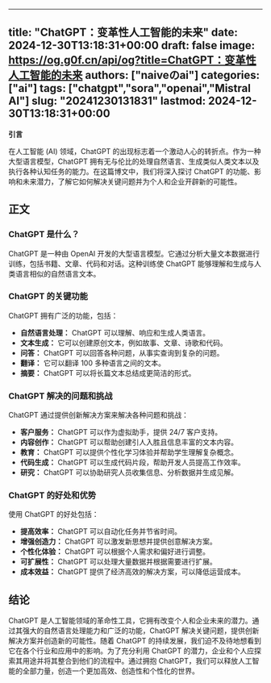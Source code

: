 
---
title: "ChatGPT：变革性人工智能的未来"
date: 2024-12-30T13:18:31+00:00
draft: false
image: https://og.g0f.cn/api/og?title=ChatGPT：变革性人工智能的未来
authors: ["naiveのai"]
categories: ["ai"]
tags: ["chatgpt","sora","openai","Mistral AI"]
slug: "20241230131831"
lastmod: 2024-12-30T13:18:31+00:00
---
**引言**

在人工智能 (AI) 领域，ChatGPT 的出现标志着一个激动人心的转折点。作为一种大型语言模型，ChatGPT 拥有无与伦比的处理自然语言、生成类似人类文本以及执行各种认知任务的能力。在这篇博文中，我们将深入探讨 ChatGPT 的功能、影响和未来潜力，了解它如何解决关键问题并为个人和企业开辟新的可能性。

## 正文

### ChatGPT 是什么？

ChatGPT 是一种由 OpenAI 开发的大型语言模型。它通过分析大量文本数据进行训练，包括书籍、文章、代码和对话。这种训练使 ChatGPT 能够理解和生成与人类语言相似的自然语言文本。

### ChatGPT 的关键功能

ChatGPT 拥有广泛的功能，包括：

- **自然语言处理：** ChatGPT 可以理解、响应和生成人类语言。
- **文本生成：** 它可以创建原创文本，例如故事、文章、诗歌和代码。
- **问答：** ChatGPT 可以回答各种问题，从事实查询到复杂的问题。
- **翻译：** 它可以翻译 100 多种语言之间的文本。
- **摘要：** ChatGPT 可以将长篇文本总结成更简洁的形式。

### ChatGPT 解决的问题和挑战

ChatGPT 通过提供创新解决方案来解决各种问题和挑战：

- **客户服务：** ChatGPT 可以作为虚拟助手，提供 24/7 客户支持。
- **内容创作：** ChatGPT 可以帮助创建引人入胜且信息丰富的文本内容。
- **教育：** ChatGPT 可以提供个性化学习体验并帮助学生理解复杂概念。
- **代码生成：** ChatGPT 可以生成代码片段，帮助开发人员提高工作效率。
- **研究：** ChatGPT 可以协助研究人员收集信息、分析数据并生成见解。

### ChatGPT 的好处和优势

使用 ChatGPT 的好处包括：

- **提高效率：** ChatGPT 可以自动化任务并节省时间。
- **增强创造力：** ChatGPT 可以激发新思想并提供创意解决方案。
- **个性化体验：** ChatGPT 可以根据个人需求和偏好进行调整。
- **可扩展性：** ChatGPT 可以处理大量数据并根据需要进行扩展。
- **成本效益：** ChatGPT 提供了经济高效的解决方案，可以降低运营成本。

## 结论

ChatGPT 是人工智能领域的革命性工具，它拥有改变个人和企业未来的潜力。通过其强大的自然语言处理能力和广泛的功能，ChatGPT 解决关键问题，提供创新解决方案并创造新的可能性。随着 ChatGPT 的持续发展，我们迫不及待地想看到它在各个行业和应用中的影响。为了充分利用 ChatGPT 的潜力，企业和个人应探索其用途并将其整合到他们的流程中。通过拥抱 ChatGPT，我们可以释放人工智能的全部力量，创造一个更加高效、创造性和个性化的世界。